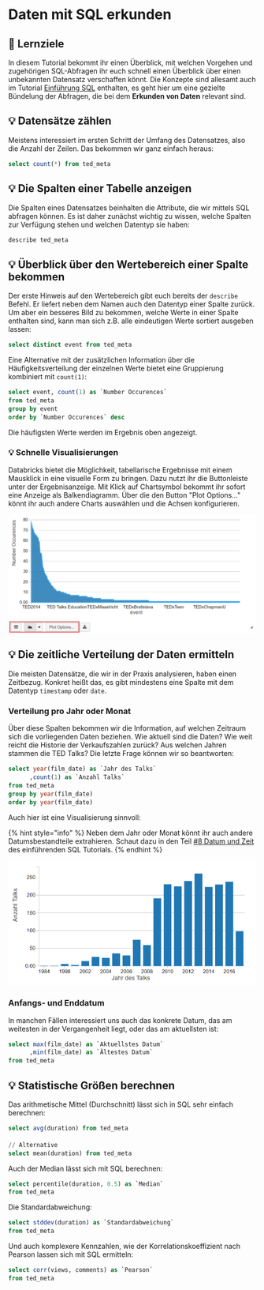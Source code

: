 # Daten mit SQL erkunden

## 🎯 Lernziele

In diesem Tutorial bekommt ihr einen Überblick, mit welchen Vorgehen und zugehörigen SQL-Abfragen ihr euch schnell einen Überblick über einen unbekannten Datensatz verschaffen könnt. Die Konzepte sind allesamt auch im Tutorial [Einführung SQL](einfuehrung-sql/) enthalten, es geht hier um eine gezielte Bündelung der Abfragen, die bei dem **Erkunden von Daten** relevant sind.

## 💡 Datensätze zählen

Meistens interessiert im ersten Schritt der Umfang des Datensatzes, also die Anzahl der Zeilen. Das bekommen wir ganz einfach heraus:

```sql
select count(*) from ted_meta
```

## 💡 Die Spalten einer Tabelle anzeigen

Die Spalten eines Datensatzes beinhalten die Attribute, die wir mittels SQL abfragen können. Es ist daher zunächst wichtig zu wissen, welche Spalten zur Verfügung stehen und welchen Datentyp sie haben:

```sql
describe ted_meta
```

## 💡 Überblick über den Wertebereich einer Spalte bekommen

Der erste Hinweis auf den Wertebereich gibt euch bereits der `describe` Befehl. Er liefert neben dem Namen auch den Datentyp einer Spalte zurück. Um aber ein besseres Bild zu bekommen, welche Werte in einer Spalte enthalten sind, kann man sich z.B. alle eindeutigen Werte sortiert ausgeben lassen:

```sql
select distinct event from ted_meta
```

Eine Alternative mit der zusätzlichen Information über die Häufigkeitsverteilung der einzelnen Werte bietet  eine Gruppierung kombiniert mit `count(1)`:

```sql
select event, count(1) as `Number Occurences`
from ted_meta
group by event
order by `Number Occurences` desc
```

Die häufigsten Werte werden im Ergebnis oben angezeigt.

### 💡 Schnelle Visualisierungen

Databricks bietet die Möglichkeit, tabellarische Ergebnisse mit einem Mausklick in eine visuelle Form zu bringen. Dazu nutzt ihr die Buttonleiste unter der Ergebnisanzeige. Mit Klick auf Chartsymbol bekommt ihr sofort eine Anzeige als Balkendiagramm. Über die den Button "Plot Options..." könnt ihr auch andere Charts auswählen und die Achsen konfigurieren.

![Die Anzahl Talks pro Event als Area-Chart.](../../.gitbook/assets/image%20%2819%29.png)

## 💡 Die zeitliche Verteilung der Daten ermitteln

Die meisten Datensätze, die wir in der Praxis analysieren, haben einen Zeitbezug. Konkret heißt das, es gibt mindestens eine Spalte mit dem Datentyp `timestamp` oder `date`.

### Verteilung pro Jahr oder Monat

Über diese Spalten bekommen wir die Information, auf welchen Zeitraum sich die vorliegenden Daten beziehen. Wie aktuell sind die Daten? Wie weit reicht die Historie der Verkaufszahlen zurück? Aus welchen Jahren stammen die TED Talks? Die letzte Frage können wir so beantworten:

```sql
select year(film_date) as `Jahr des Talks`
      ,count(1) as `Anzahl Talks`
from ted_meta
group by year(film_date)
order by year(film_date)
```

Auch hier ist eine Visualisierung sinnvoll:

{% hint style="info" %}
Neben dem Jahr oder Monat könnt ihr auch andere Datumsbestandteile extrahieren. Schaut dazu in den Teil [\#8 Datum und Zeit](einfuehrung-sql/8-datum-und-zeit.md) des einführenden SQL Tutorials.
{% endhint %}

![](../../.gitbook/assets/image%20%283%29.png)

### Anfangs- und Enddatum

In manchen Fällen interessiert uns auch das konkrete Datum, das am weitesten in der Vergangenheit liegt, oder das am aktuellsten ist:

```sql
select max(film_date) as `Aktuellstes Datum`
      ,min(film_date) as `Ältestes Datum`
from ted_meta
```

## 💡 Statistische Größen berechnen

Das arithmetische Mittel \(Durchschnitt\) lässt sich in SQL sehr einfach berechnen:

```sql
select avg(duration) from ted_meta

// Alternative
select mean(duration) from ted_meta
```

Auch der Median lässt sich mit SQL berechnen:

```sql
select percentile(duration, 0.5) as `Median`
from ted_meta
```

Die Standardabweichung:

```sql
select stddev(duration) as `Standardabweichung`
from ted_meta
```

Und auch komplexere Kennzahlen, wie der Korrelationskoeffizient nach Pearson lassen sich mit SQL ermitteln:

```sql
select corr(views, comments) as `Pearson`
from ted_meta
```

